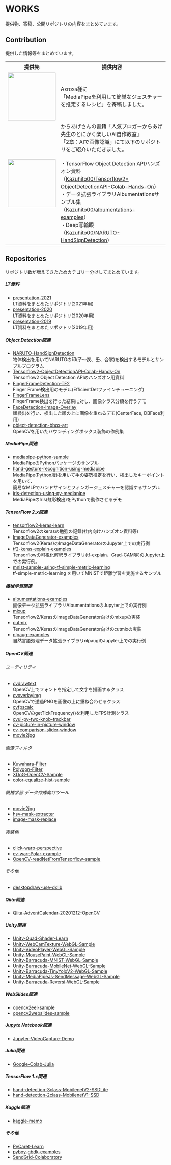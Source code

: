 # WORKS
提供物、寄稿、公開リポジトリの内容をまとめています。

## Contribution
提供した情報等をまとめています。

<table>
    <tr>
        <th>
            提供先
        </th>
        <th>
            提供内容
        </th>
    </tr>
    <tr>
        <td>
            <a href="https://axross-recipe.com/recipes/136"><img src="https://user-images.githubusercontent.com/37477845/110350460-16634480-8077-11eb-8f12-91281d76af13.jpg" width="150px"></a>
        </td>
        <td>
            Axross様に<br>
            「MediaPipeを利用して簡単なジェスチャーを推定するレシピ」を寄稿しました。
        </td>
    </tr>
    <tr>
        <td>
            <a href="https://amzn.to/3v5eEd7"><img src="https://user-images.githubusercontent.com/37477845/110343784-2f1c2c00-8070-11eb-91c5-ef8bdc5ae738.jpg" width="150px"></a>
        </td>
        <td>
             からあげさんの書籍「人気ブロガーからあげ先生のとにかく楽しいAI自作教室」<br>
            「2章：AIで画像認識」にて以下のリポジトリをご紹介いただきました。<br><br>
            ・TensorFlow Object Detection APIハンズオン資料<br>
            （<a href="https://github.com/Kazuhito00/Tensorflow2-ObjectDetectionAPI-Colab-Hands-On">Kazuhito00/Tensorflow2-ObjectDetectionAPI-Colab-Hands-On</a>）<br>
            ・データ拡張ライブラリAlbumentationsサンプル集<br>
            （<a href="https://github.com/Kazuhito00/albumentations-examples">Kazuhito00/albumentations-examples</a>）<br>
            ・Deep写輪眼<br>
            （<a href="https://github.com/Kazuhito00/NARUTO-HandSignDetection">Kazuhito00/NARUTO-HandSignDetection</a>）<br>
        </td>
    </tr>
</table>

## Repositories
リポジトリ数が増えてきたためカテゴリー分けしてまとめています。

##### LT資料
* [presentation-2021](https://github.com/Kazuhito00/presentation-2021)<br>LT資料をまとめたリポジトリ(2021年用)
* [presentation-2020](https://github.com/Kazuhito00/presentation-2020)<br>LT資料をまとめたリポジトリ(2020年用)
* [presentation-2019](https://github.com/Kazuhito00/presentation-2019)<br>LT資料をまとめたリポジトリ(2019年用)

##### Object Detection関連
* [NARUTO-HandSignDetection](https://github.com/Kazuhito00/NARUTO-HandSignDetection)<br>物体検出を用いてNARUTOの印(子～亥、壬、合掌)を検出するモデルとサンプルプログラム
* [Tensorflow2-ObjectDetectionAPI-Colab-Hands-On](https://github.com/Kazuhito00/Tensorflow2-ObjectDetectionAPI-Colab-Hands-On)<br>Tensorflow2 Object Detection APIのハンズオン用資料
* [FingerFrameDetection-TF2](https://github.com/Kazuhito00/FingerFrameDetection-TF2)<br>Finger Frame検出用のモデル(EfficientDetファインチューニング)
* [FingerFrameLens](https://github.com/Kazuhito00/FingerFrameLens)<br>FingerFrame検出を行った結果に対し、画像クラス分類を行うデモ
* [FaceDetection-Image-Overlay](https://github.com/Kazuhito00/FaceDetection-Image-Overlay)<br>顔検出を行い、検出した顔の上に画像を重ねるデモ(CenterFace, DBFace利用)
* [object-detection-bbox-art](https://github.com/Kazuhito00/object-detection-bbox-art)<br>OpenCVを用いたバウンディングボックス装飾の作例集

##### MediaPipe関連
* [mediapipe-python-sample](https://github.com/Kazuhito00/mediapipe-python-sample)<br>MediaPipeのPythonパッケージのサンプル
* [hand-gesture-recognition-using-mediapipe](https://github.com/Kazuhito00/hand-gesture-recognition-using-mediapipe)<br>MediaPipe(Python版)を用いて手の姿勢推定を行い、検出したキーポイントを用いて、<br>簡易なMLPでハンドサインとフィンガージェスチャーを認識するサンプル
* [iris-detection-using-py-mediapipe](https://github.com/Kazuhito00/iris-detection-using-py-mediapipe)<br>MediaPipeのIris(虹彩検出)をPythonで動作させるデモ

##### TensorFlow 2.x関連
* [tensorflow2-keras-learn](https://github.com/Kazuhito00/tensorflow2-keras-learn)<br>Tensorflow2のkerasの勉強の記録(社内向けハンズオン資料等)
* [ImageDataGenerator-examples](https://github.com/Kazuhito00/ImageDataGenerator-examples)<br>Tensorflow2(Keras)のImageDataGeneratorのJupyter上での実行例
* [tf2-keras-explain-examples](https://github.com/Kazuhito00/tf2-keras-explain-examples)<br>Tensorflowの可視化解釈ライブラリ(tf-explain、Grad-CAM等)のJupyter上での実行例。
* [mnist-sample-using-tf-simple-metric-learning](https://github.com/Kazuhito00/mnist-sample-using-tf-simple-metric-learning)<br>tf-simple-metric-learning を用いてMNISTで距離学習を実施するサンプル

##### 機械学習関連
* [albumentations-examples](https://github.com/Kazuhito00/albumentations-examples)<br>画像データ拡張ライブラリAlbumentationsのJupyter上での実行例
* [mixup](https://github.com/Kazuhito00/mixup)<br>Tensorflow2/KerasのImageDataGenerator向けのmixupの実装
* [cutmix](https://github.com/Kazuhito00/cutmix)<br>Tensorflow2/KerasのImageDataGenerator向けのcutmixの実装
* [nlpaug-examples](https://github.com/Kazuhito00/nlpaug-examples)<br>自然言語処理データ拡張ライブラリnlpaugのJupyter上での実行例

##### OpenCV関連
###### ユーティリティ
* [cvdrawtext](https://github.com/Kazuhito00/cvdrawtext)<br>OpenCV上でフォントを指定して文字を描画するクラス
* [cvoverlayimg](https://github.com/Kazuhito00/cvoverlayimg)<br>OpenCVで透過PNGを画像の上に重ね合わせるクラス
* [cvfpscalc](https://github.com/Kazuhito00/cvfpscalc)<br>OpenCVのgetTickFrequency()を利用したFPS計測クラス
* [cvui-py-two-knob-trackbar](https://github.com/Kazuhito00/cvui-py-two-knob-trackbar)<br>
* [cv-picture-in-picture-window](https://github.com/Kazuhito00/cv-picture-in-picture-window)<br>
* [cv-comparison-slider-window](https://github.com/Kazuhito00/cv-comparison-slider-window)<br>
* [movie2jpg](https://github.com/Kazuhito00/movie2jpg)<br>
###### 画像フィルタ
* [Kuwahara-Filter](https://github.com/Kazuhito00/Kuwahara-Filter)<br>
* [Polygon-Filter](https://github.com/Kazuhito00/Polygon-Filter)<br>
* [XDoG-OpenCV-Sample](https://github.com/Kazuhito00/XDoG-OpenCV-Sample)<br>
* [color-equalize-hist-sample](https://github.com/Kazuhito00/color-equalize-hist-sample)<br>
###### 機械学習 データ作成向けツール
* [movie2jpg](https://github.com/Kazuhito00/movie2jpg)<br>
* [hsv-mask-extracter](https://github.com/Kazuhito00/hsv-mask-extracter)<br>
* [image-mask-replace](https://github.com/Kazuhito00/image-mask-replace)<br>
###### 実装例
* [click-warp-perspective](https://github.com/Kazuhito00/click-warp-perspective)<br>
* [cv-warpPolar-example](https://github.com/Kazuhito00/cv-warpPolar-example)<br>
* [OpenCV-readNetFromTensorflow-sample](https://github.com/Kazuhito00/OpenCV-readNetFromTensorflow-sample)<br>
###### その他
* [desktopdraw-use-dxlib](https://github.com/Kazuhito00/desktopdraw-use-dxlib)<br>

##### Qiita関連
* [Qiita-AdventCalendar-20201212-OpenCV](https://github.com/Kazuhito00/Qiita-AdventCalendar-20201212-OpenCV)<br>

##### Unity関連
* [Unity-Quad-Shader-Learn](https://github.com/Kazuhito00/Unity-Quad-Shader-Learn)<br>
* [Unity-WebCamTexture-WebGL-Sample](https://github.com/Kazuhito00/Unity-WebCamTexture-WebGL-Sample)<br>
* [Unity-VideoPlayer-WebGL-Sample](https://github.com/Kazuhito00/Unity-VideoPlayer-WebGL-Sample)<br>
* [Unity-MousePaint-WebGL-Sample](https://github.com/Kazuhito00/Unity-MousePaint-WebGL-Sample)<br>
* [Unity-Barracuda-MNIST-WebGL-Sample](https://github.com/Kazuhito00/Unity-Barracuda-MNIST-WebGL-Sample)<br>
* [Unity-Barracuda-MobileNet-WebGL-Sample](https://github.com/Kazuhito00/Unity-Barracuda-MobileNet-WebGL-Sample)<br>
* [Unity-Barracuda-TinyYoloV2-WebGL-Sample](https://github.com/Kazuhito00/Unity-Barracuda-TinyYoloV2-WebGL-Sample)<br>
* [Unity-MediaPipeJs-SendMessage-WebGL-Sample](https://github.com/Kazuhito00/Unity-MediaPipeJs-SendMessage-WebGL-Sample)<br>
* [Unity-Barracuda-Reversi-WebGL-Sample](https://github.com/Kazuhito00/Unity-Barracuda-Reversi-WebGL-Sample)<br>

##### WebSlides関連
* [opencv2eel-sample](https://github.com/Kazuhito00/opencv2eel-sample)<br>
* [opencv2webslides-sample](https://github.com/Kazuhito00/opencv2webslides-sample)<br>

##### Jupyte Notebook関連
* [Jupyter-VideoCapture-Demo](https://github.com/Kazuhito00/Jupyter-VideoCapture-Demo)<br>

##### Julia関連
* [Google-Colab-Julia](https://github.com/Kazuhito00/Google-Colab-Julia)<br>

##### TensorFlow 1.x関連
* [hand-detection-3class-MobilenetV2-SSDLite](https://github.com/Kazuhito00/hand-detection-3class-MobilenetV2-SSDLite)<br>
* [hand-detection-2class-MobilenetV1-SSD](https://github.com/Kazuhito00/hand-detection-2class-MobilenetV1-SSD)<br>

##### Kaggle関連
* [kaggle-memo](https://github.com/Kazuhito00/kaggle-memo)<br>

##### その他
* [PyCaret-Learn](https://github.com/Kazuhito00/PyCaret-Learn)<br>
* [pyboy-gbdk-examples](https://github.com/Kazuhito00/pyboy-gbdk-examples)<br>
* [SendGrid-Colaboratory](https://github.com/Kazuhito00/SendGrid-Colaboratory)<br>

<!--
|01：3連通信リング|02：和風 黒円|
:---:|:---:
|![01](https://user-images.githubusercontent.com/37477845/75368668-6ad0d180-5905-11ea-93c0-635ba29a2a05.gif)|![02](https://user-images.githubusercontent.com/37477845/75368708-77edc080-5905-11ea-9c11-f80373aa9ec2.gif)|
-->
